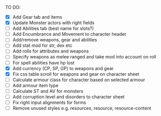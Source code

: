 TO DO:

- [x] Add Gear tab and items
- [x] Update Monster actors with right fields
- [ ] Add Abilities tab (best name for slots?)
- [ ] Add Encumbrance and Movement to character header
- [ ] Add/remove weapons, gear and abilities
- [ ] Add stat mod for str, dex etc
- [ ] Add rolls for attributes and weapons
- [ ] Specify weapons as melee ranged and take mod into account on roll
- [ ] For spell abilities have hp lost
- [x] Add currency (CP, SP, GP) to weapons and gear
- [x] Fix css table scroll for weapons and gear on character sheet
- [ ] Calculate armour class for character based on selected armour
- [ ] Add armour item type
- [ ] Calculate ST and AV for monsters
- [ ] Add corruption level and disorders to character sheet
- [ ] Fix right input alignments for forms
- [ ] Remove unused styles e.g. resources, resource, resource-content